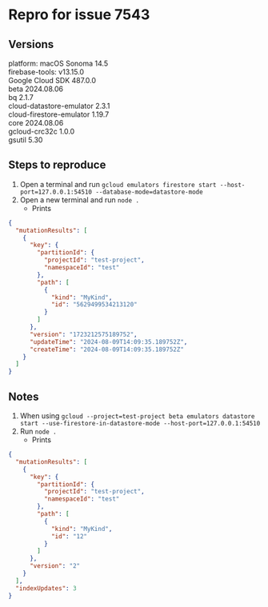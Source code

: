 # Repro for issue 7543

## Versions

platform: macOS Sonoma 14.5<br>
firebase-tools: v13.15.0<br>
Google Cloud SDK 487.0.0<br>
beta 2024.08.06<br>
bq 2.1.7<br>
cloud-datastore-emulator 2.3.1<br>
cloud-firestore-emulator 1.19.7<br>
core 2024.08.06<br>
gcloud-crc32c 1.0.0<br>
gsutil 5.30<br>

## Steps to reproduce

1. Open a terminal and run `gcloud emulators firestore start --host-port=127.0.0.1:54510 --database-mode=datastore-mode`
1. Open a new terminal and run `node .`
   - Prints

```json
{
  "mutationResults": [
    {
      "key": {
        "partitionId": {
          "projectId": "test-project",
          "namespaceId": "test"
        },
        "path": [
          {
            "kind": "MyKind",
            "id": "5629499534213120"
          }
        ]
      },
      "version": "1723212575189752",
      "updateTime": "2024-08-09T14:09:35.189752Z",
      "createTime": "2024-08-09T14:09:35.189752Z"
    }
  ]
}
```

## Notes

1. When using `gcloud --project=test-project beta emulators datastore start --use-firestore-in-datastore-mode --host-port=127.0.0.1:54510`
1. Run `node .`
   - Prints

```json
{
  "mutationResults": [
    {
      "key": {
        "partitionId": {
          "projectId": "test-project",
          "namespaceId": "test"
        },
        "path": [
          {
            "kind": "MyKind",
            "id": "12"
          }
        ]
      },
      "version": "2"
    }
  ],
  "indexUpdates": 3
}
```
